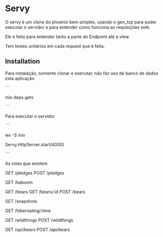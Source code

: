# Servy
O servy é um clone do phoenix bem simples, usando o gen_tcp para poder executar o servidor e 
para entender como funciona as requisições web.

Ele é feito para entender tanto a parte do Endpoint até a view.

Tem testes unitários em cada request que é feita.


## Installation
Para instalação, somente clonar e executar, não faz uso de banco de dados esta aplicação

ˋˋˋ
 
mix deps.gets 

ˋˋˋ

Para executar o servidor

ˋˋˋ
 
iex -S mix

Servy.HttpServer.start(4000)

ˋˋˋ

As rotas que existem

GET /pledges
POST /pledges

GET /kaboom

GET /bears
GET /bears/:id
POST /bears

GET /snapshots

GET /hibernating/:time

GET /wildthings
POST /wildthings

GET /api/bears
POST /api/bears




